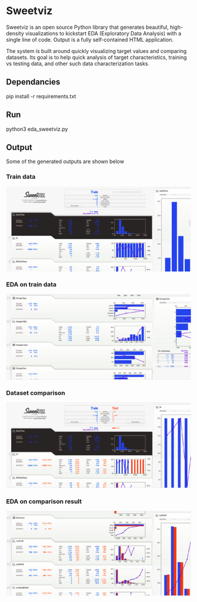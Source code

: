 # Sweetviz

Sweetviz is an open source Python library that generates beautiful, high-density visualizations to kickstart EDA (Exploratory Data Analysis) with a single line of code. Output is a fully self-contained HTML application.  

The system is built around quickly visualizing target values and comparing datasets. Its goal is to help quick analysis of target characteristics, training vs testing data, and other such data characterization tasks.

## Dependancies

pip install -r requirements.txt

## Run

python3 eda_sweetviz.py

## Output

Some of the generated outputs are shown below

### Train data
![Alt text](output/summary.png?raw=true "Train data")
### EDA on train data
![Alt text](output/eda.png?raw=true "EDA on train data")
### Dataset comparison
![Alt text](output/summary_compare.png?raw=true "Dataset comparison")
### EDA on comparison result
![Alt text](output/eda_compare.png?raw=true "EDA on comparison result")

